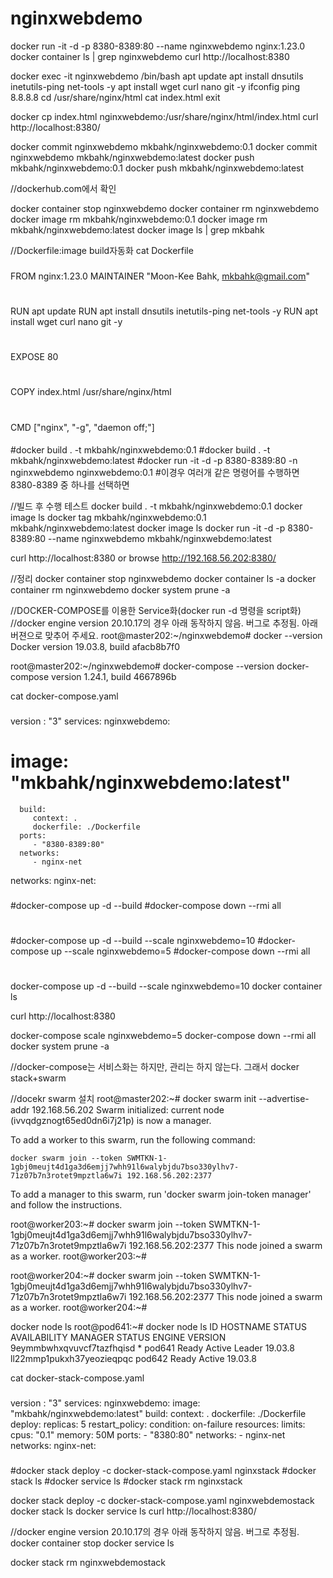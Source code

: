 # nginxwebdemo

docker run -it -d -p 8380-8389:80 --name nginxwebdemo nginx:1.23.0
docker container ls | grep nginxwebdemo
curl http://localhost:8380

docker exec -it nginxwebdemo /bin/bash
apt update
apt install dnsutils inetutils-ping net-tools -y
apt install wget curl nano git -y
ifconfig
ping 8.8.8.8
cd /usr/share/nginx/html
cat index.html
exit

docker cp index.html nginxwebdemo:/usr/share/nginx/html/index.html
curl http://localhost:8380/


docker commit nginxwebdemo mkbahk/nginxwebdemo:0.1
docker commit nginxwebdemo mkbahk/nginxwebdemo:latest
docker push mkbahk/nginxwebdemo:0.1
docker push mkbahk/nginxwebdemo:latest

//dockerhub.com에서 확인

docker container stop nginxwebdemo
docker container rm nginxwebdemo
docker image rm mkbahk/nginxwebdemo:0.1
docker image rm mkbahk/nginxwebdemo:latest
docker image ls | grep mkbahk



//Dockerfile:image build자동화
cat Dockerfile
###
FROM nginx:1.23.0
MAINTAINER "Moon-Kee Bahk, mkbahk@gmail.com"
#
RUN apt update
RUN apt install dnsutils inetutils-ping net-tools -y
RUN apt install wget curl nano git -y
#
EXPOSE 80
#
COPY index.html /usr/share/nginx/html
#
CMD ["nginx", "-g", "daemon off;"]
####
#docker build . -t mkbahk/nginxwebdemo:0.1
#docker build . -t mkbahk/nginxwebdemo:latest
#docker run -it -d -p 8380-8389:80 -n nginxwebdemo nginxwebdemo:0.1 
#이경우 여러개 같은 명령어를 수행하면 8380-8389 중 하나를 선택하면

//빌드 후 수행 테스트
docker build . -t mkbahk/nginxwebdemo:0.1
docker image ls
docker tag mkbahk/nginxwebdemo:0.1 mkbahk/nginxwebdemo:latest
docker image ls
docker run -it -d -p 8380-8389:80 --name nginxwebdemo mkbahk/nginxwebdemo:latest

curl http://localhost:8380
or
browse http://192.168.56.202:8380/

//정리
docker container stop nginxwebdemo
docker container ls -a
docker container rm nginxwebdemo
docker system prune -a


//DOCKER-COMPOSE를 이용한 Service화(docker run -d 명령을 script화)
//docker engine version  20.10.17의 경우 아래 동작하지 않음. 버그로 추정됨. 아래 버젼으로 맞추어 주세요.
root@master202:~/nginxwebdemo# docker --version
Docker version 19.03.8, build afacb8b7f0

root@master202:~/nginxwebdemo# docker-compose --version
docker-compose version 1.24.1, build 4667896b


cat docker-compose.yaml
###
version : "3"
services:
   nginxwebdemo:
#      image: "mkbahk/nginxwebdemo:latest"
      build:
         context: .
         dockerfile: ./Dockerfile
      ports:
         - "8380-8389:80"
      networks:
         - nginx-net
networks:
   nginx-net:
###
#docker-compose up -d --build
#docker-compose down --rmi all
#
#docker-compose up -d --build --scale nginxwebdemo=10
#docker-compose up --scale nginxwebdemo=5
#docker-compose down --rmi all
#
###

docker-compose up -d --build --scale nginxwebdemo=10
docker container ls

curl http://localhost:8380

docker-compose scale nginxwebdemo=5
docker-compose down --rmi all
docker system prune -a

//docker-compose는 서비스화는 하지만, 관리는 하지 않는다. 그래서 docker stack+swarm

//docekr swarm 설치
root@master202:~# docker swarm init --advertise-addr  192.168.56.202
Swarm initialized: current node (ivvqdgznogt65ed0dn6i7j21p) is now a manager.

To add a worker to this swarm, run the following command:

    docker swarm join --token SWMTKN-1-1gbj0meujt4d1ga3d6emjj7whh91l6walybjdu7bso330ylhv7-71z07b7n3rotet9mpztla6w7i 192.168.56.202:2377

To add a manager to this swarm, run 'docker swarm join-token manager' and follow the instructions.

root@worker203:~# docker swarm join --token SWMTKN-1-1gbj0meujt4d1ga3d6emjj7whh91l6walybjdu7bso330ylhv7-71z07b7n3rotet9mpztla6w7i 192.168.56.202:2377
This node joined a swarm as a worker.
root@worker203:~#

root@worker204:~# docker swarm join --token SWMTKN-1-1gbj0meujt4d1ga3d6emjj7whh91l6walybjdu7bso330ylhv7-71z07b7n3rotet9mpztla6w7i 192.168.56.202:2377
This node joined a swarm as a worker.
root@worker204:~#


docker node ls
root@pod641:~# docker node ls
ID                            HOSTNAME            STATUS              AVAILABILITY        MANAGER STATUS      ENGINE VERSION
9eymmbwhxqvuvcf7tazfhqisd *   pod641              Ready               Active              Leader              19.03.8
ll22mmp1pukxh37yeozieqpqc     pod642              Ready               Active                                  19.03.8



cat  docker-stack-compose.yaml
###
version : "3"
services:
   nginxwebdemo:
      image: "mkbahk/nginxwebdemo:latest"
      build:
         context: .
         dockerfile: ./Dockerfile
      deploy:
         replicas: 5
         restart_policy:
            condition: on-failure
         resources:
           limits:
             cpus: "0.1"
             memory: 50M
      ports:
         - "8380:80"
      networks:
         - nginx-net
networks:
   nginx-net:
###
#docker stack deploy -c docker-stack-compose.yaml nginxstack
#docker stack ls
#docker service ls
#docker stack rm nginxstack






docker stack deploy -c docker-stack-compose.yaml nginxwebdemostack
docker stack ls
docker service ls
curl http://localhost:8380/

//docker engine version  20.10.17의 경우 아래 동작하지 않음. 버그로 추정됨.
docker container stop 
docker service ls

docker stack rm nginxwebdemostack








